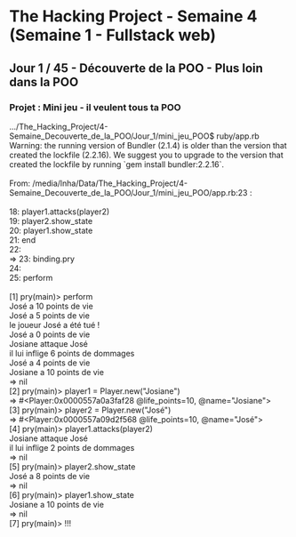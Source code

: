 <!DOCTYPE html>
<html>
<head></head>
<body>
<h1>The Hacking Project - Semaine 4 (Semaine 1 - Fullstack web)</h1>
<h2>Jour 1 / 45 - Découverte de la POO - Plus loin dans la POO</h2>
<h3>Projet : Mini jeu - il veulent tous ta POO</h3>
<div>
<p>.../The_Hacking_Project/4-Semaine_Decouverte_de_la_POO/Jour_1/mini_jeu_POO$ ruby/app.rb<BR>
Warning: the running version of Bundler (2.1.4) is older than the version that created the lockfile (2.2.16). We suggest you to upgrade to the version that created the lockfile by running `gem install bundler:2.2.16`.<BR>
<BR>
From: /media/lnha/Data/The_Hacking_Project/4-Semaine_Decouverte_de_la_POO/Jour_1/mini_jeu_POO/app.rb:23 :<BR>
<BR>
    18:   player1.attacks(player2)<BR>
    19:   player2.show_state<BR>
    20:   player1.show_state<BR>
    21: end<BR>
    22: <BR>
 => 23: binding.pry<BR>
    24: <BR>
    25: perform<BR>
<BR>
[1] pry(main)> perform<BR>
José a 10 points de vie<BR>
José a 5 points de vie<BR>
le joueur José a été tué !<BR>
José a 0 points de vie<BR>
Josiane attaque José<BR>
il lui inflige 6 points de dommages<BR>
José a 4 points de vie<BR>
Josiane a 10 points de vie<BR>
=> nil<BR>
[2] pry(main)> player1 = Player.new("Josiane")<BR>
=> #&lt;Player:0x0000557a0a3faf28 @life_points=10, @name="Josiane"&gt;<BR>
[3] pry(main)> player2 = Player.new("José")<BR>
=> #&lt;Player:0x0000557a09d2f568 @life_points=10, @name="José"&gt;<BR>
[4] pry(main)> player1.attacks(player2)<BR>
Josiane attaque José<BR>
il lui inflige 2 points de dommages<BR>
=> nil<BR>
[5] pry(main)> player2.show_state<BR>
José a 8 points de vie<BR>
=> nil<BR>
[6] pry(main)> player1.show_state<BR>
Josiane a 10 points de vie<BR>
=> nil<BR>
[7] pry(main)> !!!<BR>
</p>
</div>
</body>
</html> 
